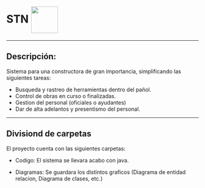 # STN <img width="70px" src="https://img.pikbest.com/element_our/20230322/bg/f00732532a76f.png!sw800" align="center"/>

<hr>

## Descripción:

Sistema para una constructora de gran importancia, simplificando las siguientes tareas:

-   Busqueda y rastreo de herramientas dentro del pañol.
-   Control de obras en curso o finalizadas.
-   Gestion del personal (oficiales o ayudantes)
-   Dar de alta adelantos y presentismo del personal.

<hr>

## Divisiond de carpetas

El proyecto cuenta con las siguientes carpetas:

-   Codigo: El sistema se llevara acabo con java.

-   Diagramas: Se guardara los distintos graficos (Diagrama de entidad relacion, Diagrama de clases, etc.)

